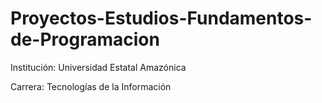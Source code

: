 # Proyectos-Estudios-Fundamentos-de-Programacion
Institución: Universidad Estatal Amazónica

Carrera: Tecnologías de la Información
